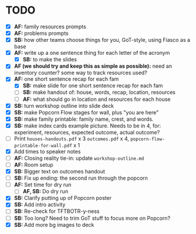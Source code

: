 # TODO

- [x] **AF:** family resources prompts
- [x] **AF:** problems prompts
- [x] **SB:** how other teams choose things for you, GoT-style, using Fiasco as a base
- [x] **AF:** write up a one sentence thing for each letter of the acronym
  - [x] **SB:** to make the slides
- [x] **AF (we should try and keep this as simple as possible):** need an inventory counter? some way to track resources used?
- [x] **AF:** one short sentence recap for each fam
  - [x] **SB:** make slide for one short sentence recap for each fam
  - [ ] **SB:** make handout of: house, words, recap, location, resources
  - [ ] **AF:** what should go in location and resources for each house
- [x] **SB:** turn workshop outline into slide deck
- [x] **SB:** make Popcorn Flow stages for wall, plus "you are here"
- [x] **SB:** make family printable: family name, crest, and words.
- [x] **SB:** make index cards example picture. Needs to be in 4, for: experiment, resources, expected outcome, actual outcome?
- [ ] Print `houses-handouts.pdf` x 3 `outcomes.pdf` x 4, `popcorn-flow-printable-for-wall.pdf` x 1
- [x] Add times to speaker notes
- [ ] **AF:** Closing reality tie-in: update `workshop-outline.md`
- [ ] **AF:** Room setup
- [x] **SB:** Bigger text on outcomes handout
- [ ] **SB:** Fix up ending: the second run through the popcorn
- [ ] **AF:** Set time for dry run
  - [ ] **AF, SB:** Do dry run
- [x] **SB:** Clarify putting up of Popcorn poster
- [x] **SB:** Add intro activity
- [ ] **SB:** Re-check for TFTBOTR-y-ness
- [ ] **SB:** Too long? Need to trim GoT stuff to focus more on Popcorn?
- [x] **SB:** Add more bg images to deck
